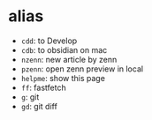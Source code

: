 # alias

- `cdd`: to Develop
- `cdb`: to obsidian on mac
- `nzenn`: new article by zenn
- `pzenn`: open zenn preview in local
- `helpme`: show this page
- `ff`: fastfetch
- `g`: git
- `gd`: git diff
